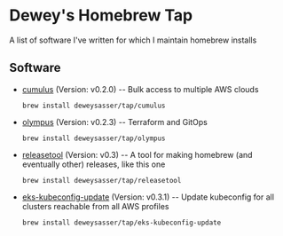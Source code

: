 # Dewey's Homebrew Tap

A list of software I've written for which I maintain homebrew installs

## Software

* [cumulus](https://github.com/deweysasser/cumulus) (Version: v0.2.0) -- Bulk access to multiple AWS clouds

  ```brew install deweysasser/tap/cumulus```


* [olympus](https://github.com/deweysasser/olympus) (Version: v0.2.3) -- Terraform and GitOps

  ```brew install deweysasser/tap/olympus```


* [releasetool](https://github.com/deweysasser/releasetool) (Version: v0.3) -- A tool for making homebrew (and eventually other) releases, like this one

  ```brew install deweysasser/tap/releasetool```


* [eks-kubeconfig-update](https://github.com/deweysasser/eks-kubeconfig-update) (Version: v0.3.1) -- Update kubeconfig for all clusters reachable from all AWS profiles

  ```brew install deweysasser/tap/eks-kubeconfig-update```

